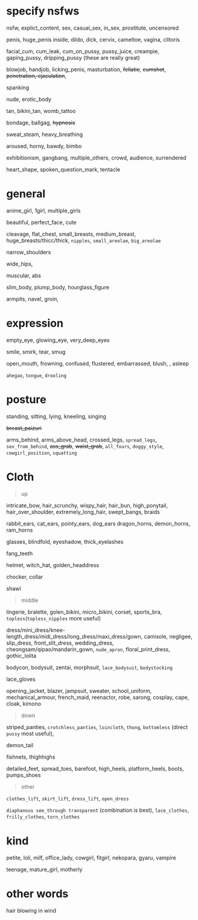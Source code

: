 # specify nsfws

nsfw, explict_content, sex, casual_sex, in_sex, prostitute, uncensored

penis, huge_penis inside, dildo, dick, cervix, cameltoe, vagina, clitoris

facial_cum, cum_leak, cum_on_pussy, pussy_juice, creampie, gaping_pussy, dripping_pussy (these are really great)

blowjob, handjob, licking_penis, masturbation, ~~fellatio~~, ~~cumshot~~, ~~penetration, ejaculation~~, 

spanking

nude, erotic_body

tan, bikini_tan, womb_tattoo

bondage, ballgag, ~~hypnosis~~

sweat_steam, heavy_breathing

aroused, horny, bawdy, bimbo

exhibitionism, gangbang, multiple_others, crowd, audience, surrendered

heart_shape, spoken_question_mark, tentacle


# general

anime_girl, 1girl, multiple_girls

beautiful, perfect_face, cute

cleavage, flat_chest, small_breasts, medium_breast,  huge_breasts/thicc/thick, `nipples`, `small_areolae`, `big_areolae`

narrow_shoulders

wide_hips, 

muscular, abs

slim_body, plump_body,  hourglass_figure

armpits, navel, groin, 

# expression

empty_eye, glowing_eye, very_deep_eyes

smile, smirk, tear, smug

open_mouth, frowning, confused, flustered, embarrassed, blush, , asleep

`ahegao`,  `tongue`, `drooling`

# posture

standing, sitting, lying, kneeling, singing

~~breast_paizuri~~

arms_behind, arms_above_head, crossed_legs, `spread_legs`, `sex_from_behind`, ~~ass_grab~~, ~~waist_grab~~, `all_fours`, `doggy_style`, `cowgirl_position`, `squatting`


# Cloth

> up

intricate_bow, hair_scrunchy, 
wispy_hair, hair_bun, high_ponytail, hair_over_shoulder, extremely_long_hair, swept_bangs, braids

rabbit_ears, cat_ears, pointy_ears, dog_ears dragon_horns, demon_horns, ram_horns

glasses, blindfold, eyeshadow, thick_eyelashes

fang_teeth

helmet, witch_hat, golden_headdress

chocker, collar

shawl

> middle

lingerie, bralette, golen_bikini, micro_bikini, corset, sports_bra, `topless`(`topless_nipples` more useful)

dress/mini_dress/knee-length_dress/midi_dress/long_dress/maxi_dress/gown, camisole, negligee, slip_dress, front_slit_dress, wedding_dress, cheongsam/qipao/mandarin_gown, `nude_apron`, floral_print_dress, gothic_lolita

bodycon, bodysuit, zentai, morphsuit, `lace_bodysuit`, `bodystocking`

lace_gloves

opening_jacket, blazer, jampsuit, sweater, school_uniform, mechanical_armour, french_maid, reenactor, robe, sarong, cosplay, cape, cloak, kimono

> down

striped_panties, `crotchless_panties`, `loincloth`, `thong`, `bottomless` (direct `pussy` most useful), 

demon_tail

fishnets, thighhighs

detailed_feet, spread_toes, barefoot, high_heels, platform_heels, boots, pumps_shoes

> other

`clothes_lift`, `skirt_lift`, `dress_lift`, `open_dress`

`diaphanous see_through transparent` (combination is best), `lace_clothes`, `frilly_clothes`, `torn_clothes`

# kind

petite, loli, milf, office_lady, cowgirl, fitgirl, nekopara, gyaru, vampire

teenage, mature_girl, motherly

# other words

hair blowing in wind
